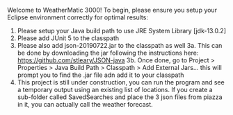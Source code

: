 Welcome to WeatherMatic 3000! To begin, please ensure you setup your Eclipse environment correctly for optimal results:

1. Please setup your Java build path to use JRE System Library [jdk-13.0.2]
2. Please add JUnit 5 to the classpath
3. Please also add json-20190722.jar to the classpath as well
	3a. This can be done by downloading the jar following the instructions here: https://github.com/stleary/JSON-java
	3b. Once done, go to Project > Properties > Java Build Path > Classpath > Add External Jars... this will prompt you to find the .jar file adn add it to your classpath
4. This project is still under construction, you can run the program and see a temporary output using an existing list of locations. If you create a sub-folder called SavedSearches and place the 3 json files from piazza in it, you can actually call the weather forecast.

